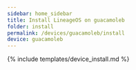 ```yaml
---
sidebar: home_sidebar
title: Install LineageOS on guacamoleb
folder: install
permalink: /devices/guacamoleb/install
device: guacamoleb
---
```

{% include templates/device_install.md %}

